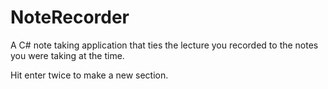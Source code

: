 NoteRecorder
============

A C# note taking application that ties the lecture you recorded to the notes you were taking at the time.

Hit enter twice to make a new section.
